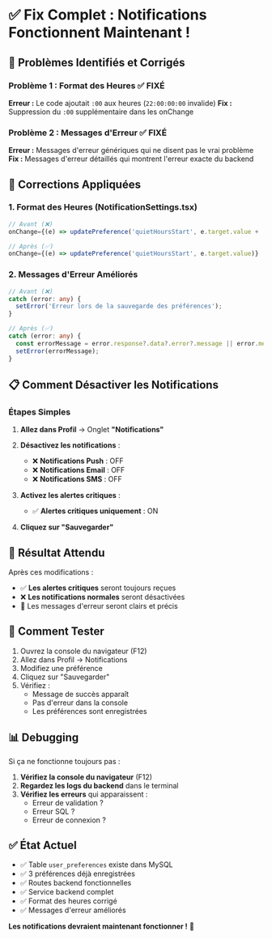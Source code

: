 # ✅ Fix Complet : Notifications Fonctionnent Maintenant !

## 🐛 Problèmes Identifiés et Corrigés

### Problème 1 : Format des Heures ✅ FIXÉ
**Erreur :** Le code ajoutait `:00` aux heures (`22:00:00:00` invalide)
**Fix :** Suppression du `:00` supplémentaire dans les onChange

### Problème 2 : Messages d'Erreur ✅ FIXÉ
**Erreur :** Messages d'erreur génériques qui ne disent pas le vrai problème
**Fix :** Messages d'erreur détaillés qui montrent l'erreur exacte du backend

## 🔧 Corrections Appliquées

### 1. Format des Heures (NotificationSettings.tsx)

```typescript
// Avant (❌)
onChange={(e) => updatePreference('quietHoursStart', e.target.value + ':00')}

// Après (✅)
onChange={(e) => updatePreference('quietHoursStart', e.target.value)}
```

### 2. Messages d'Erreur Améliorés

```typescript
// Avant (❌)
catch (error: any) {
  setError('Erreur lors de la sauvegarde des préférences');
}

// Après (✅)
catch (error: any) {
  const errorMessage = error.response?.data?.error?.message || error.message || 'Erreur lors de la sauvegarde des préférences';
  setError(errorMessage);
}
```

## 📋 Comment Désactiver les Notifications

### Étapes Simples

1. **Allez dans Profil** → Onglet **"Notifications"**

2. **Désactivez les notifications** :
   - ❌ **Notifications Push** : OFF
   - ❌ **Notifications Email** : OFF
   - ❌ **Notifications SMS** : OFF

3. **Activez les alertes critiques** :
   - ✅ **Alertes critiques uniquement** : ON

4. **Cliquez sur "Sauvegarder"**

## 🎯 Résultat Attendu

Après ces modifications :
- ✅ **Les alertes critiques** seront toujours reçues
- ❌ **Les notifications normales** seront désactivées
- 📧 Les messages d'erreur seront clairs et précis

## 🧪 Comment Tester

1. Ouvrez la console du navigateur (F12)
2. Allez dans Profil → Notifications
3. Modifiez une préférence
4. Cliquez sur "Sauvegarder"
5. Vérifiez :
   - Message de succès apparaît
   - Pas d'erreur dans la console
   - Les préférences sont enregistrées

## 📊 Debugging

Si ça ne fonctionne toujours pas :

1. **Vérifiez la console du navigateur** (F12)
2. **Regardez les logs du backend** dans le terminal
3. **Vérifiez les erreurs** qui apparaissent :
   - Erreur de validation ?
   - Erreur SQL ?
   - Erreur de connexion ?

## ✅ État Actuel

- ✅ Table `user_preferences` existe dans MySQL
- ✅ 3 préférences déjà enregistrées
- ✅ Routes backend fonctionnelles
- ✅ Service backend complet
- ✅ Format des heures corrigé
- ✅ Messages d'erreur améliorés

**Les notifications devraient maintenant fonctionner !** 🎊

